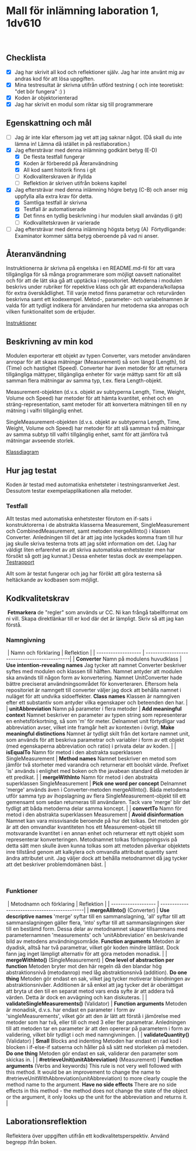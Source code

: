 # Mall för inlämning laboration 1, 1dv610
​
## Checklista
- [x] Jag har skrivit all kod och reflektioner själv. Jag har inte använt mig av andras kod för att lösa uppgiften.
- [x] Mina testresultat är skrivna utifrån utförd testning ( och inte teoretiskt: "det bör fungera" :) )
- [x] Koden är objektorienterad
- [x] Jag har skrivit en modul som riktar sig till programmerare
​
## Egenskattning och mål
- [ ] Jag är inte klar eftersom jag vet att jag saknar något. (Då skall du inte lämna in! Lämna då istället in på restlaboration.)
- [x] Jag eftersträvar med denna inlämning godkänt betyg (E-D)
  - [x] De flesta testfall fungerar
  - [x] Koden är förberedd på Återanvändning
  - [x] All kod samt historik finns i git 
  - [ ] Kodkvaliterskraven är ifyllda
  - [ ] Reflektion är skriven utifrån bokens kapitel 
- [x] Jag eftersträvar med denna inlämning högre betyg (C-B) och anser mig uppfylla alla extra krav för detta. 
  - [x] Samtliga testfall är skrivna
  - [x] Testfall är automatiserade
  - [x] Det finns en tydlig beskrivning i hur modulen skall användas (i git)
  - [ ] Kodkvalitetskraven är varierade 
- [ ] Jag eftersträvar med denna inlämning högsta betyg (A) 
​
Förtydligande: Examinator kommer sätta betyg oberoende på vad ni anser. 
​
## Återanvändning
Instruktionerna är skrivna på engelska i en README.md-fil för att vara tillgängliga för så många programmerare som möjligt oavsett nationalitet och för att de lätt ska gå att upptäcka i repositoriet. Metoderna i modulen beskrivs under rubriker för repektive klass och går att expandera/kollapsa för extra överskådlighet. Till varje metod finns parametrar och returvärden beskrivna samt ett kodexempel. Metod-, parameter- och variabelnamnen är valda för att tydligt indikera för användaren hur metoderna ska anropas och vilken funktionalitet som de erbjuder.

[Instruktioner](./README.md)
​
## Beskrivning av min kod
Modulen exporterar ett objekt av typen Converter, vars metoder användaren anropar för att skapa mätningar (Measurement) så som längd (Length), tid (Time) och hastighet (Speed). Converter har även metoder för att returnera tillgängliga mättyper, tillgängliga enheter för varje mättyp samt för att slå samman flera mätningar av samma typ, t.ex. flera Length-objekt.

Measurement-objekten (d.v.s. objekt av subtyperna Length, Time, Weight, Volume och Speed) har metoder för att hämta kvantitet, enhet och en sträng-representation, samt metoder för att konvertera mätningen till en ny mätning i valfri tillgänglig enhet.

SingleMeasurement-objekten (d.v.s. objekt av subtyperna Length, Time, Weight, Volume och Speed) har metoder för att slå samman två mätningar av samma subtyp till valfri tillgänglig enhet, samt för att jämföra två mätningar avseende storlek.

[Klassdiagram](./images/class-diagram.jpeg)
​
## Hur jag testat
Koden är testad med automatiska enhetsteter i testningsramverket Jest. Dessutom testar exempelapplikationen alla metoder.
​
### Testfall
Allt testas med automatiska enhetstester förutom en if-sats i konstruktorerna i de abstrakta klasserna Measurement, SingleMeasurement och CombinedMeasurement, samt metoden mergeAllInto() i klassen Converter. Anledningen till det är att jag inte lyckades komma fram till hur jag skulle skriva testerna trots att jag sökt information om det. (Jag har väldigt liten erfarenhet av att skriva automatiska enhetstester men har försökt så gott jag kunnat.) Dessa enheter testas dock av exempelappen.
​
[Testrapport](./images/testrapport.jpg)

Allt som är testat fungerar och jag har förökt att göra testerna så heltäckande av kodbasen som möjligt. 
​
## Kodkvalitetskrav
​
**Fetmarkera** de "regler" som används ur CC. Ni kan frångå tabellformat om ni vill. Skapa direktlänkar till er kod där det är lämpligt. Skriv så att jag kan förstå.
​
### Namngivning
​
| Namn och förklaring  | Reflektion                                   |
| -------------------  | ---------------------------------------------|
| __Converter__ Namn på modulens huvudklass | __Use intention-revealing names__ Jag tycker att namnet Converter beskriver syftes med modulen och klassen till hälften. Namnet antyder att modulen ska används till någon form av konvertering. Namnet UnitConverter hade bättre preciserat användningsområdet för konverteraren. Eftersom hela repositoriet är namngett till converter väljer jag dock att behålla namnet i nuläget för att undvika sidoeffekter. __Class names__ Klassen är namngiven efter ett substantiv som antyder vilka egenskaper och beteenden den har. |
| __unitAbbreviation__ Namn på parameter i flera metoder | __Add meaningful context__ Namnet beskriver en parameter av typen string som representerar en enhetsförkortning, så som 'm' för meter. Delnamnet unit förtydligar vad abbreviation avser, vilket inte framgår helt av kontexten i övrigt. __Make meaningful distinctions__ Namnet är tydligt skilt från det kortare namnet unit, som används för att beskriva parametrar och variabler i form av ett objekt (med egenskaperna abbreviation och ratio) i privata delar av koden. |
| __isEqualTo__ Namn för metod i den abstrakta superklassen SingleMeasurement | __Method names__ Namnet beskriver en metod som jämför två storheter med varandra och returnerar ett boolskt värde. Prefixet 'is' används i enlighet med boken och the javabean standard då metoden är ett predikat. |
| __mergeWithInto__ Namn för metod i den abstrakta superklassen SingleMeasurement | __Pick one word per concept__ Delnamnet 'merge' används även i Converter-metoden mergeAllInto(). Båda metoderna utför samma typ av ihopslagning av flera SingleMeasurement-objekt till ett gemensamt som sedan returneras till användaren. Tack vare 'merge' blir det tydligt att båda metoderna delar samma koncept. |
| __convertTo__ Namn för metod i den abstrakta superklassen Measurement | __Avoid disinformation__ Namnet kan vara missvisande beroende på hur det tolkas. Det metoden gör är att den omvandlar kvantiteten hos ett Measurement-objekt till motsvarande kvantitet i en annan enhet och returnerar ett nytt objekt som representerar konverteringen. Metodnamnet tolkas förhoppningsvis på detta sätt men skulle även kunna tolkas som att metoden påverkar objektets inre tillstånd genom att kalkylera och omvandla attributet quantity samt ändra attributet unit. Jag väljer dock att behålla metodnamnet då jag tycker att det beskriver problemdomänen bäst. |

​
### Funktioner
​
| Metodnamn och förklaring  | Reflektion                                   |
| -------------------  | ---------------------------------------------|
| __mergeAllInto()__ (Converter) | __Use descriptive names__ 'merge' syftar till en sammanslagning, 'all' syftar till att sammanslagningen gäller flera, 'into' syftar till att sammanslagningen sker till en bestämd form. Dessa delar av metodnamnet skapar tillsammans med parameternamnen 'measurements' och 'unitAbbreviation'  en beskrivande bild av metodens användningsområde. __Function arguments__ Metoden är dyadisk, alltså har två parametrar, vilket gör koden mindre lättläst. Dock fann jag inget lämpligt alternativ för att göra metoden monadisk. |
| __mergeWithInto()__ (SingleMeasurement) | __One level of abstraction per function__ Metoden bryter mot den här regeln då den blandar hög abstraktionsnivå (metodanrop) med låg abstraktionsnivå (addition). __Do one thing__ Metoden gör endast en sak, vilket jag tycker motiverar blandningen av abstraktionsnivåer. Additionen är så enkel att jag tycker det är oberättigat att bryta ut den till en separat metod vars enda syfte är att addera två värden. Detta är dock en avvägning och kan diskuteras.                                               |
| __validateSingleMeasurements()__ (Validator) | __Function arguments__ Metoden är monadisk, d.v.s. har endast en parameter i form av 'singleMeasurements', vilket gör att den är lätt att förstå i jämörelse med metoder som har två, eller till och med 3 eller fler parametrar. Anledningen till att metoden tar en parameter är att den opererar på parametern i form av validering, vilket blir tydligt i och med namngivningen.                                             |
| __validateQuantity()__ (Validator) | __Small__ Blocks and indenting Metoden har endast en rad kod i blocken i if-else-if satserna och håller på så sätt ned storleken på metoden. __Do one thing__ Metoden gör endast en sak, validerar den parameter som skickas in.                                             |
| __#retrieveUnit(unitAbbreviation)__ (Measurement) | __Function arguments__ (Verbs and keywords) This rule is not very well followed with this method. It would be an improvement to change the name to #retrieveUnitWithAbbreviation(unitAbbreviation) to more clearly couple the method name to the argument. __Have no side effects__ There are no side effects in this method - the method does not change the state of the object or the argument, it only looks up the unit for the abbreviation and returns it.                                              |
​
## Laborationsreflektion
Reflektera över uppgiften utifrån ett kodkvalitetsperspektiv. Använd begrepp ifrån boken. 